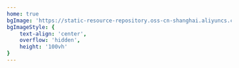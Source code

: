 ```yaml
---
home: true
bgImage: 'https://static-resource-repository.oss-cn-shanghai.aliyuncs.com/docs/public/bg.svg'
bgImageStyle: {
    text-align: 'center',
    overflow: 'hidden',
    height: '100vh'
}
---
```



<style>
.home-blog {
    padding: 0 !important;
    margin: 0 auto !important;
}

.home-blog .hero {
    margin: 3.6rem auto 0;
    position: relative;
    box-sizing: border-box;
    padding: 0 20px;
    height: 100vh;
    align-items: center;
    justify-content: center;
}

.home-blog .hero .mask:after {
    background-color: transparent !important;
}

.home-blog .hero .action, .home-blog .hero .description, .home-blog .hero .huawei, .home-blog .hero h1 {
    color: #4b4b4b!important;
}

.home-blog .hero h1 {
    margin: 20rem auto 1.8rem !important;
}

@media (max-width: 719px)
.home-blog .hero {
    height: 450px !important;
}
</style>